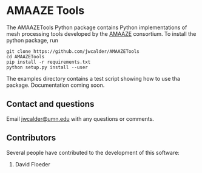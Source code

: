 # AMAAZE Tools

The AMAAZETools Python package contains Python implementations of mesh processing tools developed by the [AMAAZE](https://amaaze.umn.edu/) consortium. To install the python package, run 

```
git clone https://github.com/jwcalder/AMAAZETools
cd AMAAZETools
pip install -r requirements.txt
python setup.py install --user
```

The examples directory contains a test script showing how to use tha package. Documentation coming soon.


## Contact and questions

Email <jwcalder@umn.edu> with any questions or comments.

## Contributors

Several people have contributed to the development of this software:

1. David Floeder
